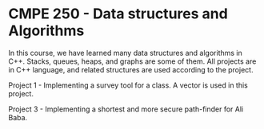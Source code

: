 # CMPE 250 - Data structures and Algorithms

In this course, we have learned many data structures and algorithms in C++. Stacks, queues, heaps, and graphs are some of them. All projects are in C++ language, and related structures are used according to the project.

Project 1 - Implementing a survey tool for a class. A vector is used in this project.

Project 3 - Implementing a shortest and more secure path-finder for Ali Baba.
